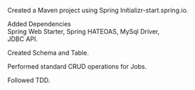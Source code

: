 Created a Maven project using Spring Initializr-start.spring.io.

Added Dependencies		
	Spring Web Starter,	
	Spring HATEOAS,	
	MySql Driver,	
	JDBC API.
	
Created Schema and Table.

Performed standard CRUD operations for Jobs.

Followed TDD.
